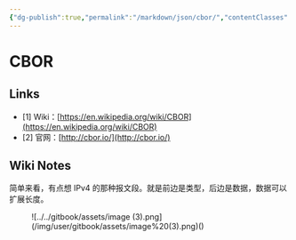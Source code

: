 ```yaml
---
{"dg-publish":true,"permalink":"/markdown/json/cbor/","contentClasses":".content svg {width: 100%; height: auto;}"}
---
```



# CBOR

## Links

* \[1] Wiki：[https://en.wikipedia.org/wiki/CBOR](https://en.wikipedia.org/wiki/CBOR)
* \[2] 官网：[http://cbor.io/](http://cbor.io/)

## Wiki Notes

简单来看，有点想 IPv4 的那种报文段。就是前边是类型，后边是数据，数据可以扩展长度。

<figure>![../../gitbook/assets/image (3).png](/img/user/gitbook/assets/image%20(3).png)()<figcaption></figcaption></figure>